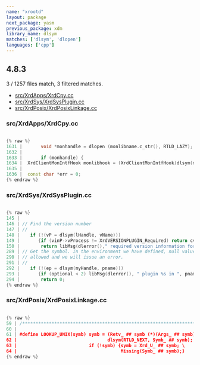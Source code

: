 ```yaml
---
name: "xrootd"
layout: package
next_package: yasm
previous_package: xdm
library_name: dlsym
matches: ['dlsym', 'dlopen']
languages: ['cpp']
---
```

## 4.8.3
3 / 1257 files match, 3 filtered matches.

 - [src/XrdApps/XrdCpy.cc](#srcxrdappsxrdcpycc)
 - [src/XrdSys/XrdSysPlugin.cc](#srcxrdsysxrdsysplugincc)
 - [src/XrdPosix/XrdPosixLinkage.cc](#srcxrdposixxrdposixlinkagecc)

### src/XrdApps/XrdCpy.cc

```cpp

{% raw %}
1631 |       void *monhandle = dlopen (monlibname.c_str(), RTLD_LAZY);
1632 | 
1633 |       if (monhandle) {
1634 | 	XrdClientMonIntfHook monlibhook = (XrdClientMonIntfHook)dlsym(monhandle, "XrdClientgetMonIntf");
1635 | 
1636 | 	const char *err = 0;
{% endraw %}

```
### src/XrdSys/XrdSysPlugin.cc

```cpp

{% raw %}
145 | 
146 | // Find the version number
147 | //
148 |    if (!(vP = dlsym(lHandle, vName)))
149 |       {if (vinP->vProcess != XrdVERSIONPLUGIN_Required) return cvMissing;
150 |        return libMsg(dlerror()," required version information for %s in ",pname);
289 | // Get the symbol. In the environment we have defined, null values are not
290 | // allowed and we will issue an error.
291 | //
292 |    if (!(ep = dlsym(myHandle, pname)))
293 |       {if (optional < 2) libMsg(dlerror(), " plugin %s in ", pname);
294 |        return 0;
{% endraw %}

```
### src/XrdPosix/XrdPosixLinkage.cc

```cpp

{% raw %}
59 | /******************************************************************************/
60 |   
61 | #define LOOKUP_UNIX(symb) symb = (Retv_ ## symb (*)(Args_ ## symb)) \
62 |                                  dlsym(RTLD_NEXT, Symb_ ## symb); \
63 |                           if (!symb) {symb = Xrd_U_ ## symb; \
64 |                                       Missing(Symb_ ## symb);}
{% endraw %}

```